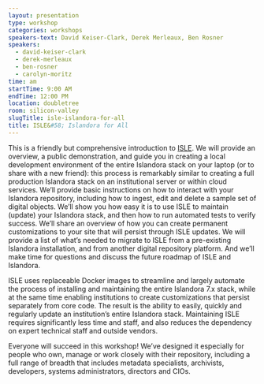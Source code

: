 ```yaml
---
layout: presentation
type: workshop
categories: workshops
speakers-text: David Keiser-Clark, Derek Merleaux, Ben Rosner
speakers:
  - david-keiser-clark
  - derek-merleaux
  - ben-rosner
  - carolyn-moritz
time: am
startTime: 9:00 AM
endTime: 12:00 PM
location: doubletree
room: silicon-valley
slugTitle: isle-islandora-for-all
title: ISLE&#58; Islandora for All
---
```


This is a friendly but comprehensive introduction to [ISLE](https://bit.ly/ISLE-INFO). We will provide an overview, a public demonstration, and guide you in creating a local development environment of the entire Islandora stack on your laptop (or to share with a new friend): this process is remarkably similar to creating a full production Islandora stack on an institutional server or within cloud services. We’ll provide basic instructions on how to interact with your Islandora repository, including how to ingest, edit and delete a sample set of digital objects. We’ll show you how easy it is to use ISLE to maintain (update) your Islandora stack, and then how to run automated tests to verify success. We’ll share an overview of how you can create permanent customizations to your site that will persist through ISLE updates. We will provide a list of what’s needed to migrate to ISLE from a pre-existing Islandora installation, and from another digital repository platform. And we’ll make time for questions and discuss the future roadmap of ISLE and Islandora.

ISLE uses replaceable Docker images to streamline and largely automate the process of installing and maintaining the entire Islandora 7.x stack, while at the same time enabling institutions to create customizations that persist separately from core code. The result is the ability to easily, quickly and regularly update an institution’s entire Islandora stack. Maintaining ISLE requires significantly less time and staff, and also reduces the dependency on expert technical staff and outside vendors.

Everyone will succeed in this workshop! We’ve designed it especially for people who own, manage or work closely with their repository, including a full range of breadth that includes metadata specialists, archivists, developers, systems administrators, directors and CIOs.
